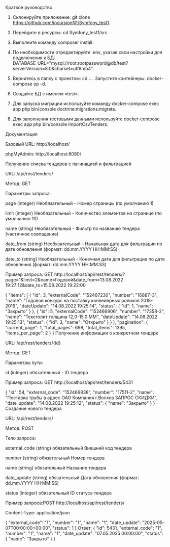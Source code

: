 Краткое руководство

1. Склонируйте приложение: git clone https://github.com/incursionN1/Symfony_test1.

2. Перейдите в ресурсы: cd Symfony_test1/src.

3. Выполните команду composer install.

4. По необходимости отредактируйте .env, указав свои настройки для подключения к БД: DATABASE_URL="mysql://root:rootpassword@db/test?serverVersion=8.0&charset=utf8mb4".

5. Вернитесь в папку с проектом: cd .. . Запустите контейнеры: docker-compose up -d.

6. Создайте БД с именем «test».

7. Для запуска миграции используйте команду docker-compose exec app php bin/console doctrine:migrations:migrate.

8. Для заполнения тестовыми данными используйте docker-compose exec app php bin/console ImportCsvTenders.

Документация

Базовый URL: http://localhost/

phpMyAdmin: http://localhost:8080/

Получение списка тендеров с пагинацией и фильтрацией

URL: /api/rest/tenders/

Метод: GET

Параметры запроса:

page        (integer)	  Необязательный   - Номер страницы (по умолчанию 1)

limit	    (integer)	  Необязательный   - Количество элементов на странице (по умолчанию 10)

name	    (string)	  Необязательный   - Фильтр по названию тендера (частичное совпадение)

date_from	(string)      Необязательный   - Начальная дата для фильтрации по дате обновления (формат: dd.mm.YYYY HH:MM:SS)

date_to	    (string)	  Необязательный   - Конечная дата для фильтрации по дате обновления (формат: dd.mm.YYYY HH:MM:SS)

Пример запроса: GET http://localhost/api/rest/tenders/?page=1&limit=2&name=Годовой&date_from=13.08.2022 19:27:12&date_to=15.08.2022 19:22:00


{
    "items": [
        {
            "id": 3,
            "externalCode": "152467230",
            "number": "16887-3",
            "name": "Годовой конкурс на поставку конвейерных роликов 2018-2019",
            "dateUpdate": "14.08.2022 19:25:14",
            "status": {
                "id": 1,
                "name": "Закрыто"
            }
        },
        {
            "id": 5,
            "externalCode": "152466906",
            "number": "17358-2",
            "name": "Текстолит толщина 12,0-15,0 ММ",
            "dateUpdate": "14.08.2022 19:25:13",
            "status": {
                "id": 3,
                "name": "Открыто"
            }
        }
    ],
    "pagination": {
        "current_page": 1,
        "total_pages": 698,
        "total_items": 1395,
        "items_per_page": 2
    }
}
Получение информации о конкретном тендере

URL: /api/rest/tenders/{id}

Метод: GET

Параметры пути:

id	(integer)	обязательный -	ID тендера

Пример запроса: GET http://localhost/api/rest/tenders/5431

{
    "id": 54,
    "external_code": "152466838",
    "number": "17511-2",
    "name": "Поставка трубы в адрес ОАО Компания г.Волхов ЗАПРОС СКИДКИ",
    "date_update": "14.08.2022 19:25:12",
    "status": {
        "name": "Закрыто"
    }
}
Создание нового тендера

URL: /api/rest/tenders/

Метод: POST

Тело запроса:

external_code  (string)	  обязательный	Внешний код тендера	

number	       (string)	  обязательный	Номер тендера	

name	         (string)	  обязательный	Название тендера	

date_update	   (string)	  обязательный	Дата обновления (формат: dd.mm.YYYY HH:MM:SS)

status	       (integer)	обязательный	ID статуса тендера

Пример запроса:POST http://localhost/api/rest/tenders/

Content-Type: application/json

{
    "external_code": "1",
    "number": "1",
    "name": "1",
    "date_update": "2025-05-07T00:00:00+00:00",
    "status": 1
}
Ответ:
{
    "id": 5431,
    "external_code": "1",
    "number": "1",
    "name": "1",
    "date_update": "07.05.2025 00:00:00",
    "status": {
        "name": "Закрыто"
    }
}
